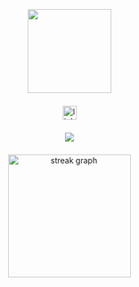 <div align="center">
  <img height="150" src="https://media0.giphy.com/media/dJezVlwfVulTykjRQj/200w.gif?cid=82a1493bcpk89wip0b39dnpmuy72ldrqkigd70vgbcioqkmw&ep=v1_gifs_related&rid=200w.gif&ct=g"  />
</div>

###

<div align="center">
  <img src="https://img.shields.io/static/v1?message=LinkedIn&logo=linkedin&label=&color=0077B5&logoColor=white&labelColor=&style=for-the-badge" height="25" alt="linkedin logo"  />
</div>

###

<div align="center">
  <img src="https://visitor-badge.laobi.icu/badge?page_id=armend26.armend26&"  />
</div>

###

<div align="center">
  <img src="https://streak-stats.demolab.com?user=armend26&locale=en&mode=daily&theme=dark&hide_border=false&border_radius=5&order=3" height="220" alt="streak graph"  />
</div>

###
